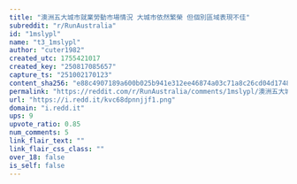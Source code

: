 ```yaml
---
title: "澳洲五大城市就業勞動市場情況 大城市依然繁榮 但個別區域表現不佳"
subreddit: "r/RunAustralia"
id: "1mslypl"
name: "t3_1mslypl"
author: "cuter1982"
created_utc: 1755421017
created_key: "250817085657"
capture_ts: "251002170123"
content_sha256: "e88c4907189a600b025b941e312ee46874a03c71a8c26cd04d17481b33a02948"
permalink: "https://reddit.com/r/RunAustralia/comments/1mslypl/澳洲五大城市就業勞動市場情況_大城市依然繁榮_但個別區域表現不佳/"
url: "https://i.redd.it/kvc68dpnnjjf1.png"
domain: "i.redd.it"
ups: 9
upvote_ratio: 0.85
num_comments: 5
link_flair_text: ""
link_flair_css_class: ""
over_18: false
is_self: false
---
```



